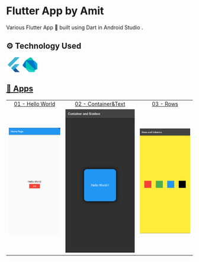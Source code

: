 # Flutter App by Amit
Various Flutter App 📱 built using Dart in Android Studio .


## ⚙️ Technology Used
<img src="https://github.com/devicons/devicon/blob/master/icons/flutter/flutter-original.svg" alt="Android" width="40" height="40"/> </a> <a href="https://www.java.com" target="_blank">  <img src="https://github.com/devicons/devicon/blob/master/icons/dart/dart-original.svg" alt="Android" width="40" height="40"/> </a> <a href="https://www.java.com" target="_blank">  

## 📸 Apps
  
||||
|:----------------------------------------:|:-----------------------------------------:|:-----------------------------------------: |
| 01 - Hello World | 02 - Container&Text | 03 - Rows |
| ![Imgur](Images/1.png) | ![Imgur](Images/2.png) | ![Imgur](Images/3-a.png) | 
